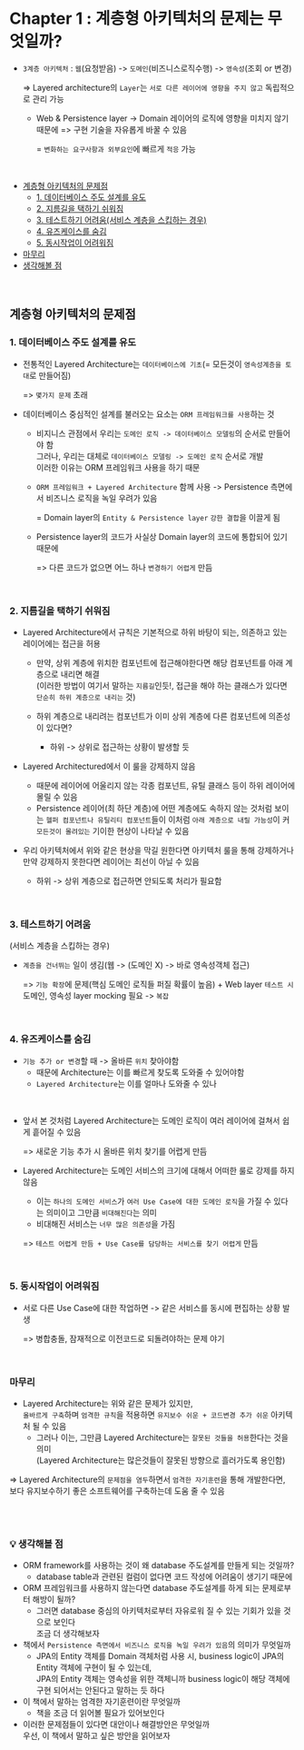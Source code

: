 # Chapter 1 : 계층형 아키텍처의 문제는 무엇일까?   

- `3계층 아키텍처` : `웹`(요청받음) -> `도메인`(비즈니스로직수행) -> `영속성`(조회 or 변경)    

  => Layered architecture의 `Layer`는 `서로 다른 레이어에 영향을 주지 않고` 독립적으로 관리 가능     
  
  - Web & Persistence layer -> Domain 레이어의 로직에 영향을 미치지 않기 때문에 => 구현 기술을 자유롭게 바꿀 수 있음    
  
    = `변화하는 요구사항과 외부요인`에 빠르게 `적응` 가능  
    
<br/>

- [계층형 아키텍처의 문제점](#계층형-아키텍처의-문제점)
  - [1. 데이터베이스 주도 설계를 유도](#1-데이터베이스-주도-설계를-유도)  
  - [2. 지름길을 택하기 쉬워짐](#2-지름길을-택하기-쉬워짐)
  - [3. 테스트하기 어려움(서비스 계층을 스킵하는 경우)](#3-테스트하기-어려움)
  - [4. 유즈케이스를 숨김](#4-유즈케이스를-숨김)
  - [5. 동시작업이 어려워짐](#5-동시작업이-어려워짐)
- [마무리](#마무리)
- [생각해볼 점](#-생각해볼-점)


<br/>
   
## 계층형 아키텍처의 문제점

### 1. 데이터베이스 주도 설계를 유도   
- 전통적인 Layered Architecture는 `데이터베이스에 기초`(= 모든것이 `영속성계층을 토대`로 만들어짐)   

  => `몇가지 문제` 초래   
  
- 데이터베이스 중심적인 설계를 불러오는 요소는 `ORM 프레임워크를 사용`하는 것  

  - 비지니스 관점에서 우리는 `도메인 로직 -> 데이터베이스 모델링`의 순서로 만들어야 함   
    그러나, 우리는 대체로 `데이터베이스 모델링 -> 도메인 로직` 순서로 개발   
    이러한 이유는 ORM 프레임워크 사용을 하기 때문   

  - `ORM 프레임워크 + Layered Architecture` 함께 사용 -> Persistence 측면에서 비즈니스 로직을 녹일 우려가 있음      
  
    = Domain layer의 `Entity & Persistence layer` `강한 결합`을 이끌게 됨   
    
  - Persistence layer의 코드가 사실상 Domain layer의 코드에 통합되어 있기 때문에   
   
    => 다른 코드가 없으면 어느 하나 `변경하기 어렵게` 만듬      

<br/>

### 2. 지름길을 택하기 쉬워짐 
- Layered Architecture에서 규칙은 기본적으로 하위 바탕이 되는, 의존하고 있는 레이어에는 접근을 허용     
  - 만약, 상위 계층에 위치한 컴포넌트에 접근해야한다면 해당 컴포넌트를 아래 계층으로 내리면 해결     
    (이러한 방법이 여기서 말하는 `지름길`인듯!, 접근을 해야 하는 클래스가 있다면 `단순히 하위 계층으로 내리는` 것)
    
  - 하위 계층으로 내리려는 컴포넌트가 이미 상위 계층에 다른 컴포넌트에 의존성이 있다면?    
    - 하위 -> 상위로 접근하는 상황이 발생할 듯

- Layered Architectured에서 이 룰을 강제하지 않음
  - 때문에 레이어에 어울리지 않는 각종 컴포넌트, 유틸 클래스 등이 하위 레이어에 몰릴 수 있음
  - Persistence 레이어(최 하단 계층)에 어떤 계층에도 속하지 않는 것처럼 보이는 `헬퍼 컴포넌트나 유틸리티 컴포넌트`들이 이처럼 `아래 계층으로 내릴 가능성`이 커 `모든것이 몰려있는` 기이한 현상이 나타날 수 있음  
  
- 우리 아키텍처에서 위와 같은 현상을 막길 원한다면 아키텍처 룰을 통해 강제하거나 만약 강제하지 못한다면 레이어는 최선이 아닐 수 있음
  - 하위 -> 상위 계층으로 접근하면 안되도록 처리가 필요함

<br/>

### 3. 테스트하기 어려움  
(서비스 계층을 스킵하는 경우)     
- `계층을 건너뛰는` 일이 생김(웹 -> (도메인 X) -> 바로 영속성객체 접근) 
 
  => `기능 확장`에 문제(핵심 도메인 로직들 퍼질 확률이 높음) + Web layer `테스트 시` 도메인, 영속성 layer mocking 필요 -> `복잡`   

<br/>

### 4. 유즈케이스를 숨김   
- `기능 추가 or 변경`할 때 -> 올바른 `위치` 찾아야함
  - 때문에 Architecture는 이를 빠르게 찾도록 도와줄 수 있어야함
  - `Layered Architecture`는 이를 얼마나 도와줄 수 있나  

<br/>   

- 앞서 본 것처럼 Layered Architecture는 도메인 로직이 여러 레이어에 걸쳐서 쉽게 흩어질 수 있음
  
  => 새로운 기능 추가 시 올바른 위치 찾기를 어렵게 만듬
  
- Layered Architecture는 도메인 서비스의 크기에 대해서 어떠한 룰로 강제를 하지 않음  
  - 이는 `하나의 도메인 서비스`가 `여러 Use Case에 대한 도메인 로직`을 가질 수 있다는 의미이고 그만큼 `비대해진다`는 의미
  - 비대해진 서비스는 `너무 많은 의존성`을 가짐   
  
  => `테스트 어렵게 만듬 + Use Case를 담당하는 서비스를 찾기 어렵게` 만듬

<br/>

### 5. 동시작업이 어려워짐    
- 서로 다른 Use Case에 대한 작업하면 -> 같은 서비스를 동시에 편집하는 상황 발생   

  => 병합충돌, 잠재적으로 이전코드로 되돌려야하는 문제 야기   

<br/>

### 마무리  
- Layered Architecture는 위와 같은 문제가 있지만,    
  `올바르게 구축`하며 `엄격한 규칙`을 적용하면 `유지보수 쉬운 + 코드변경 추가 쉬운` 아키텍처 될 수 있음    
  - 그러나 이는, 그만큼 Layered Architecture는 `잘못된 것들을 허용`한다는 것을 의미    
    (Layered Architecture는 많은것들이 잘못된 방향으로 흘러가도록 용인함)       

=> Layered Architecture의 `문제점을 염두`하면서 `엄격한 자기훈련`을 통해 개발한다면,   
보다 유지보수하기 좋은 소프트웨어를 구축하는데 도움 줄 수 있음  

<br/><br/>

### 💡 생각해볼 점
- ORM framework를 사용하는 것이 왜 database 주도설계를 만들게 되는 것일까?    
  - database table과 관련된 컬럼이 없다면 코드 작성에 어려움이 생기기 때문에
- ORM 프레임워크를 사용하지 않는다면 database 주도설계를 하게 되는 문제로부터 해방이 될까?    
  - 그러면 database 중심의 아키텍처로부터 자유로워 질 수 있는 기회가 있을 것으로 보인다     
    조금 더 생각해보자
- 책에서 `Persistence 측면에서 비즈니스 로직을 녹일 우려가 있음`의 의미가 무엇일까   
  - JPA의 Entity 객체를 Domain 객체처럼 사용 시, business logic이 JPA의 Entity 객체에 구현이 될 수 있는데,    
    JPA의 Entity 객체는 영속성을 위한 객체니까 business logic이 해당 객체에 구현 되어서는 안된다고 말하는 듯 하다
- 이 책에서 말하는 엄격한 자기훈련이란 무엇일까
  - 책을 조금 더 읽어볼 필요가 있어보인다 
- 이러한 문제점들이 있다면 대안이나 해결방안은 무엇일까       
  우선, 이 책에서 말하고 싶은 방안을 읽어보자      

<br/>
